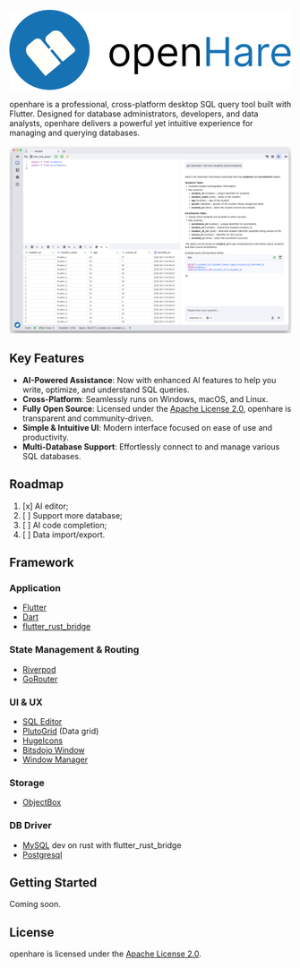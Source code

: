 ![logo](./logo_full.png)

openhare is a professional, cross-platform desktop SQL query tool built with Flutter. Designed for database administrators, developers, and data analysts, openhare delivers a powerful yet intuitive experience for managing and querying databases.

<p align="center">
  <img src="./product.png" alt="openhare product screenshot" width="800"/>
</p>

## Key Features
- **AI-Powered Assistance**: Now with enhanced AI features to help you write, optimize, and understand SQL queries.
- **Cross-Platform**: Seamlessly runs on Windows, macOS, and Linux.
- **Fully Open Source**: Licensed under the [Apache License 2.0](./LICENSE), openhare is transparent and community-driven.
- **Simple & Intuitive UI**: Modern interface focused on ease of use and productivity.
- **Multi-Database Support**: Effortlessly connect to and manage various SQL databases.

## Roadmap
1. [x] AI editor;
2. [ ] Support more database;
3. [ ] AI code completion;
4. [ ] Data import/export.

## Framework
### Application
- [Flutter](https://flutter.dev/)
- [Dart](https://dart.dev/)
- [flutter_rust_bridge](https://github.com/fzyzcjy/flutter_rust_bridge)

### State Management & Routing
- [Riverpod](https://riverpod.dev/)
- [GoRouter](https://pub.dev/packages/go_router)

### UI & UX
- [SQL Editor](https://github.com/reqable/re-editor)
- [PlutoGrid](https://github.com/bosskmk/pluto_grid) (Data grid)
- [HugeIcons](https://github.com/hugeicons/hugeicons-flutter)
- [Bitsdojo Window](https://github.com/bitsdojo/bitsdojo_window)
- [Window Manager](https://github.com/leanflutter/window_manager)

### Storage
- [ObjectBox](https://objectbox.io/)

### DB Driver
- [MySQL](https://github.com/blackbeam/mysql_async) dev on rust with flutter_rust_bridge
- [Postgresql](https://github.com/isoos/postgresql-dart)

## Getting Started
Coming soon.

## License
openhare is licensed under the [Apache License 2.0](./LICENSE).